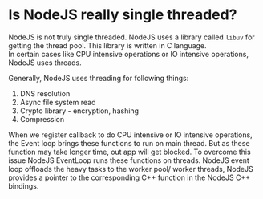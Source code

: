 # Is NodeJS really single threaded?

NodeJS is not truly single threaded. 
NodeJS uses a library called `libuv` for getting the thread pool. This library is written in C language.  
In certain cases like CPU intensive operations or IO intensive operations, NodeJS uses threads.  

Generally, NodeJS uses threading for following things:
1. DNS resolution
2. Async file system read
3. Crypto library - encryption, hashing
4. Compression

When we register callback to do CPU intensive or IO intensive operations, the Event loop brings these functions
to run on main thread. But as these function may take longer time, out app will get blocked. To overcome this
issue NodeJS EventLoop runs these functions on threads. NodeJS event loop offloads the heavy tasks to the worker
pool/ worker threads, NodeJS provides a pointer to the corresponding C++ function in the NodeJS C++ bindings.
